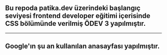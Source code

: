 ## Bu repoda patika.dev üzerindeki başlangıç seviyesi frontend developer eğitimi içerisinde CSS bölümünde verilmiş ÖDEV 3 yapılmıştır.
<hr>

## Google'ın şu an kullanılan anasayfası yapılmıştır.

